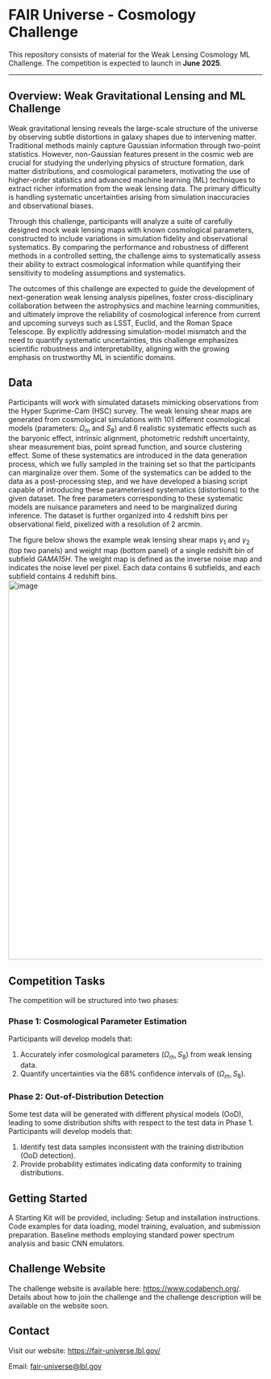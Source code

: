 # FAIR Universe - Cosmology Challenge

This repository consists of material for the Weak Lensing Cosmology ML Challenge. The competition is expected to launch in **June 2025**.

***

## Overview: Weak Gravitational Lensing and ML Challenge
Weak gravitational lensing reveals the large-scale structure of the universe by observing subtle distortions in galaxy shapes due to intervening matter. Traditional methods mainly capture Gaussian information through two-point statistics. However, non-Gaussian features present in the cosmic web are crucial for studying the underlying physics of structure formation, dark matter distributions, and cosmological parameters, motivating the use of higher-order statistics and advanced machine learning (ML) techniques to extract richer information from the weak lensing data. The primary difficulty is handling systematic uncertainties arising from simulation inaccuracies and observational biases.

Through this challenge, participants will analyze a suite of carefully designed mock weak lensing maps with known cosmological parameters, constructed to include variations in simulation fidelity and observational systematics. By comparing the performance and robustness of different methods in a controlled setting, the challenge aims to systematically assess their ability to extract cosmological information while quantifying their sensitivity to modeling assumptions and systematics.

The outcomes of this challenge are expected to guide the development of next-generation weak lensing analysis pipelines, foster cross-disciplinary collaboration between the astrophysics and machine learning communities, and ultimately improve the reliability of cosmological inference from current and upcoming surveys such as LSST, Euclid, and the Roman Space Telescope. By explicitly addressing simulation-model mismatch and the need to quantify systematic uncertainties, this challenge emphasizes scientific robustness and interpretability, aligning with the growing emphasis on trustworthy ML in scientific domains.


## Data
Participants will work with simulated datasets mimicking observations from the Hyper Suprime-Cam (HSC) survey. The weak lensing shear maps are generated from cosmological simulations with 101 different cosmological models (parameters: $\Omega_m$ and $S_8$) and 6 realistic systematic effects such as the baryonic effect, intrinsic alignment, photometric redshift uncertainty, shear measurement bias, point spread function, and source clustering effect. Some of these systematics are introduced in the data generation process, which we fully sampled in the training set so that the participants can marginalize over them. Some of the systematics can be added to the data as a post-processing step, and we have developed a biasing script capable of introducing these parameterised systematics (distortions) to the given dataset. The free parameters corresponding to these systematic models are nuisance parameters and need to be marginalized during inference. The dataset is further organized into 4 redshift bins per observational field, pixelized with a resolution of 2 arcmin.

The figure below shows the example weak lensing shear maps $\gamma_1$ and $\gamma_2$ (top two panels) and weight map (bottom
panel) of a single redshift bin of subfield *GAMA15H*. The weight map is defined as the inverse noise
map and indicates the noise level per pixel. Each data contains 6 subfields, and each subfield contains 4 redshift bins.
<img width="750" alt="image" src="https://github.com/user-attachments/assets/dfc3cab0-6453-4ae3-b4c8-59652ef7056c" />


## Competition Tasks
The competition will be structured into two phases:

### Phase 1: Cosmological Parameter Estimation
Participants will develop models that:
1. Accurately infer cosmological parameters $(\Omega_m, S_8)$ from weak lensing data.
2. Quantify uncertainties via the 68% confidence intervals of $(\Omega_m, S_8)$.

### Phase 2: Out-of-Distribution Detection
Some test data will be generated with different physical models (OoD), leading to some distribution shifts with respect to the test data in Phase 1. Participants will develop models that:
1. Identify test data samples inconsistent with the training distribution (OoD detection).
2. Provide probability estimates indicating data conformity to training distributions.
   

## Getting Started

A Starting Kit will be provided, including:
Setup and installation instructions.
Code examples for data loading, model training, evaluation, and submission preparation.
Baseline methods employing standard power spectrum analysis and basic CNN emulators.







## Challenge Website
The challenge website is available here: https://www.codabench.org/. Details about how to join the challenge and the challenge description will be available on the website soon.

## Contact
Visit our website: https://fair-universe.lbl.gov/

Email: fair-universe@lbl.gov
